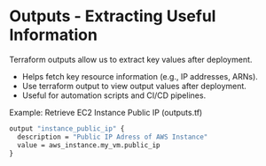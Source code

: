 # Outputs - Extracting Useful Information

Terraform outputs allow us to extract key values after deployment.

- Helps fetch key resource information (e.g., IP addresses, ARNs).
- Use terraform output to view output values after deployment.
- Useful for automation scripts and CI/CD pipelines.

Example: Retrieve EC2 Instance Public IP (outputs.tf)

```cmd
output "instance_public_ip" {
  description = "Public IP Adress of AWS Instance"
  value = aws_instance.my_vm.public_ip
}
```
